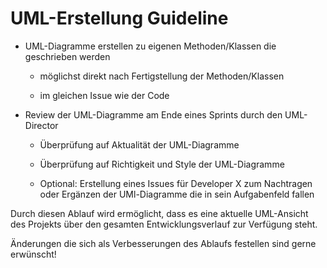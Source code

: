 # UML-Erstellung Guideline

- UML-Diagramme erstellen zu eigenen Methoden/Klassen die geschrieben werden
  
  - möglichst direkt nach Fertigstellung der Methoden/Klassen
  
  - im gleichen Issue wie der Code

- Review der UML-Diagramme am Ende eines Sprints durch den UML-Director
  
  - Überprüfung auf Aktualität der UML-Diagramme
  
  - Überprüfung auf Richtigkeit und Style der UML-Diagramme
  
  - Optional: Erstellung eines Issues für Developer X zum Nachtragen oder Ergänzen der UMl-Diagramme die in sein Aufgabenfeld fallen

Durch diesen Ablauf wird ermöglicht, dass es eine aktuelle UML-Ansicht des Projekts über den gesamten Entwicklungsverlauf zur Verfügung steht.

Änderungen die sich als Verbesserungen des Ablaufs festellen sind gerne erwünscht!
